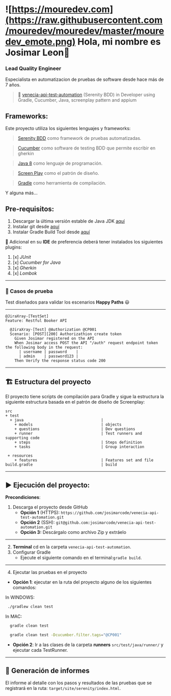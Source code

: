 
# ![https://mouredev.com](https://raw.githubusercontent.com/mouredev/mouredev/master/mouredev_emote.png) Hola, mi nombre es Josimar Leon👋
### Lead Quality Engineer



Especialista en automatizacion de pruebas de software desde hace más de 7 años.

> 👥 [venecia-api-test-automation](https://mvp.microsoft.com/es-es/PublicProfile/5004970) (Serenity BDD) in Developer using Gradle, Cucumber, Java, screenplay pattern and appium

## Frameworks:
Este proyecto utiliza los siguientes lenguajes y frameworks:
> [Serenity BDD](https://serenity-bdd.github.io/theserenitybook/latest/index.html) como framework de pruebas
automatizadas.

> [Cucumber](https://cucumber.io/) como software de testing BDD que permite escribir en gherkin

> [Java 8](https://www.oracle.com/co/java/technologies/javase/jdk11-archive-downloads.html) como lenguaje de
programación.

> [Screen Play](https://serenity-js.org/handbook/thinking-in-serenity-js/screenplay-pattern.html) como el patrón de
diseño.

> [Gradle](https://gradle.org/) como herramienta de compilación.

Y alguna más...

##  Pre-requisitos:

1. Descargar la última versión estable de Java
   JDK [aquí](https://www.oracle.com/co/java/technologies/javase/jdk11-archive-downloads.html)
2. Instalar git desde [aquí](https://git-scm.com)
3. Instalar Gradle Build Tool desde [aquí](https://gradle.org/install/)


👀 Adicional en su **IDE** de preferencia deberá tener instalados los siguientes plugins:

1. [x] *JUnit*
2. [x] *Cucumber for Java*
3. [x] *Gherkin*
4. [x] *Lombok*

***

### 🧪 Casos de prueba

Test diseñados para validar los escenarios **Happy Paths** 😃

***
```Gherkin
@JiraXray-[TestSet]
Feature: Restful Booker API

  @JiraXray-[Test] @Authorization @CP001
  Scenario: [POST][200] Authorizathion create token
    Given Josimar registered on the API
    When Josimar access POST the API "/auth" request endpoint token the following body in the request:
      | username | password    |
      | admin    | password123 |
    Then Verify the response status code 200
```

***

## 🏗️ Estructura del proyecto

El proyecto tiene scripts de compilación para Gradle y sigue la estructura la siguiente estructura basada en el patrón
de diseño de Screenplay:

```Gherkin
src
+ test                                    
  + java                                  |
    + models                              | objects 
    + questions                           | Dev questions
    + runner                              | Test runners and supporting code
    + steps                               | Steps definition
    + tasks                               | Group interaction
    
 + resources                              
    + features                            | Features set and file
build.gradle                              | build
```

***

## ▶️ Ejecución del proyecto:

**Precondiciones**:

1. Descarga el proyecto desde GitHub
    * **Opción 1** (HTTPS): `https://github.com/josimarcode/venecia-api-test-automation.git`
    * **Opción 2** (SSH): `git@github.com:josimarcode/venecia-api-test-automation.git`
    * **Opción 3:** Descárgalo como archivo Zip y extráelo

***

2. **Terminal** cd en la carpeta `venecia-api-test-automation`.
3. Configurar Gradle
    * Ejecute el siguiente comando en el terminal:`gradle build`.

***

4. Ejecutar las pruebas en el proyecto
* **Opción 1**: ejecutar en la ruta del proyecto alguno de los siguientes comandos:

In WINDOWS:
```bash                   
 ./gradlew clean test
```

In MAC:
```bash
  gradle clean test
```
```bash
  gradle clean test -Dcucumber.filter.tags="@CP001"
```
* **Opción 2**: Ir a las clases de la carpeta **runners** `src/test/java/runner/` y ejecutar
  cada TestRunner.

***

## 📄 Generación de informes

El informe al detalle con los pasos y resultados de las pruebas que se registrará en la ruta:
`target/site/serenity/index.html`.







































